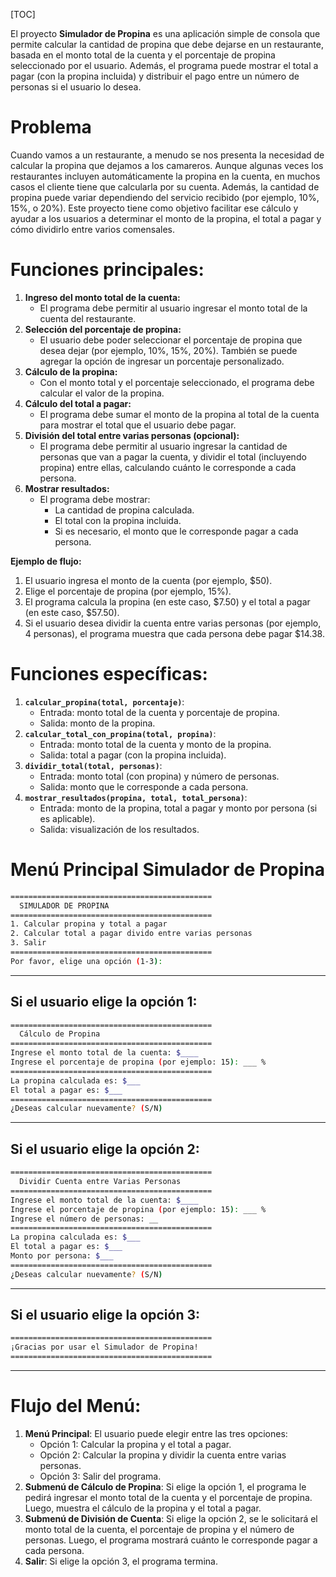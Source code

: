 

[TOC]

El proyecto **Simulador de Propina** es una aplicación simple de consola que permite calcular la cantidad de propina que debe dejarse en un restaurante, basada en el monto total de la cuenta y el porcentaje de propina seleccionado por el usuario. Además, el programa puede mostrar el total a pagar (con la propina incluida) y distribuir el pago entre un número de personas si el usuario lo desea.

# Problema

Cuando vamos a un restaurante, a menudo se nos presenta la necesidad de calcular la propina que dejamos a los camareros. Aunque algunas veces los restaurantes incluyen automáticamente la propina en la cuenta, en muchos casos el cliente tiene que calcularla por su cuenta. Además, la cantidad de propina puede variar dependiendo del servicio recibido (por ejemplo, 10%, 15%, o 20%). Este proyecto tiene como objetivo facilitar ese cálculo y ayudar a los usuarios a determinar el monto de la propina, el total a pagar y cómo dividirlo entre varios comensales.



# Funciones principales:

1. **Ingreso del monto total de la cuenta:**
   - El programa debe permitir al usuario ingresar el monto total de la cuenta del restaurante.
2. **Selección del porcentaje de propina:**
   - El usuario debe poder seleccionar el porcentaje de propina que desea dejar (por ejemplo, 10%, 15%, 20%). También se puede agregar la opción de ingresar un porcentaje personalizado.
3. **Cálculo de la propina:**
   - Con el monto total y el porcentaje seleccionado, el programa debe calcular el valor de la propina.
4. **Cálculo del total a pagar:**
   - El programa debe sumar el monto de la propina al total de la cuenta para mostrar el total que el usuario debe pagar.
5. **División del total entre varias personas (opcional):**
   - El programa debe permitir al usuario ingresar la cantidad de personas que van a pagar la cuenta, y dividir el total (incluyendo propina) entre ellas, calculando cuánto le corresponde a cada persona.
6. **Mostrar resultados:**
   - El programa debe mostrar:
     - La cantidad de propina calculada.
     - El total con la propina incluida.
     - Si es necesario, el monto que le corresponde pagar a cada persona.

**Ejemplo de flujo:**

1. El usuario ingresa el monto de la cuenta (por ejemplo, $50).
2. Elige el porcentaje de propina (por ejemplo, 15%).
3. El programa calcula la propina (en este caso, $7.50) y el total a pagar (en este caso, $57.50).
4. Si el usuario desea dividir la cuenta entre varias personas (por ejemplo, 4 personas), el programa muestra que cada persona debe pagar $14.38.
   

# Funciones específicas:

1. **`calcular_propina(total, porcentaje)`**:
   - Entrada: monto total de la cuenta y porcentaje de propina.
   - Salida: monto de la propina.
2. **`calcular_total_con_propina(total, propina)`**:
   - Entrada: monto total de la cuenta y monto de la propina.
   - Salida: total a pagar (con la propina incluida).
3. **`dividir_total(total, personas)`**:
   - Entrada: monto total (con propina) y número de personas.
   - Salida: monto que le corresponde a cada persona.
4. **`mostrar_resultados(propina, total, total_persona)`**:
   - Entrada: monto de la propina, total a pagar y monto por persona (si es aplicable).
   - Salida: visualización de los resultados.



# Menú Principal Simulador de Propina

```bash
=============================================
  SIMULADOR DE PROPINA
=============================================
1. Calcular propina y total a pagar
2. Calcular total a pagar divido entre varias personas
3. Salir
=============================================
Por favor, elige una opción (1-3):
```

------

## **Si el usuario elige la opción 1:**

```bash
=============================================
  Cálculo de Propina
=============================================
Ingrese el monto total de la cuenta: $____
Ingrese el porcentaje de propina (por ejemplo: 15): ___ %
=============================================
La propina calculada es: $___
El total a pagar es: $___
=============================================
¿Deseas calcular nuevamente? (S/N)
```

------

## **Si el usuario elige la opción 2:**

```bash
=============================================
  Dividir Cuenta entre Varias Personas
=============================================
Ingrese el monto total de la cuenta: $____
Ingrese el porcentaje de propina (por ejemplo: 15): ___ %
Ingrese el número de personas: __
=============================================
La propina calculada es: $___
El total a pagar es: $___
Monto por persona: $___
=============================================
¿Deseas calcular nuevamente? (S/N)
```

------

## **Si el usuario elige la opción 3:**

```bash
=============================================
¡Gracias por usar el Simulador de Propina!
=============================================
```

------

# **Flujo del Menú:**

1. **Menú Principal**: El usuario puede elegir entre las tres opciones:
   - Opción 1: Calcular la propina y el total a pagar.
   - Opción 2: Calcular la propina y dividir la cuenta entre varias personas.
   - Opción 3: Salir del programa.
2. **Submenú de Cálculo de Propina**: Si elige la opción 1, el programa le pedirá ingresar el monto total de la cuenta y el porcentaje de propina. Luego, muestra el cálculo de la propina y el total a pagar.
3. **Submenú de División de Cuenta**: Si elige la opción 2, se le solicitará el monto total de la cuenta, el porcentaje de propina y el número de personas. Luego, el programa mostrará cuánto le corresponde pagar a cada persona.
4. **Salir**: Si elige la opción 3, el programa termina.

